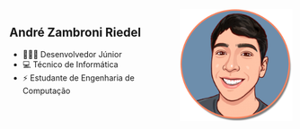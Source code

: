 <img src="foto.png" alt="Andre Riedel" width="200px" align="right"/>

## André Zambroni Riedel
            
- 👨🏻‍💻 Desenvolvedor Júnior
- 💻 Técnico de Informática
- ⚡ Estudante de Engenharia de Computação
